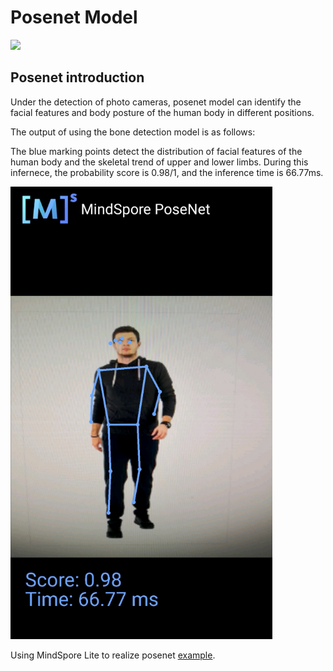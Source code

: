 # Posenet Model

<a href="https://gitee.com/mindspore/docs/blob/r1.7/docs/lite/docs/source_en/posenet_lite.md" target="_blank"><img src="https://mindspore-website.obs.cn-north-4.myhuaweicloud.com/website-images/master/resource/_static/logo_source_en.png"></a>

## Posenet introduction

Under the detection of photo cameras, posenet model can identify the facial features and body posture of the human body in different positions.

The output of using the bone detection model is as follows:

The blue marking points detect the distribution of facial features of the human body and the skeletal trend of upper and lower limbs. During this infernece, the probability score is 0.98/1, and the inference time is 66.77ms.

![image_posenet](images/posenet_detection.png)

Using MindSpore Lite to realize posenet [example](https://gitee.com/mindspore/models/tree/r1.7/official/lite/posenet).
